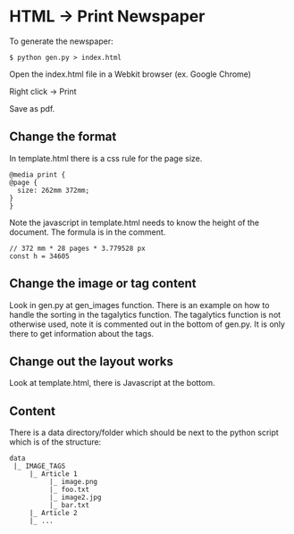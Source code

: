 # HTML -> Print Newspaper

To generate the newspaper:

    $ python gen.py > index.html

Open the index.html file in a Webkit browser (ex. Google Chrome)

Right click -> Print

Save as pdf.

## Change the format

In template.html there is a css rule for the page size.

    @media print {
    @page {
      size: 262mm 372mm;
    }
    }

Note the javascript in template.html needs to know the height of the document.  The formula is in the comment.

    // 372 mm * 28 pages * 3.779528 px
    const h = 34605 

## Change the image or tag content

Look in gen.py at gen_images function.  There is an example on how to handle the sorting in the tagalytics function.  The tagalytics function is not otherwise used, note it is commented out in the bottom of gen.py.  It is only there to get information about the tags.

## Change out the layout works

Look at template.html, there is Javascript at the bottom.

## Content

There is a data directory/folder which should be next to the python script which is of the structure:

    data
     |_ IMAGE_TAGS
         |_ Article 1
              |_ image.png
              |_ foo.txt
              |_ image2.jpg
              |_ bar.txt
         |_ Article 2
         |_ ...

